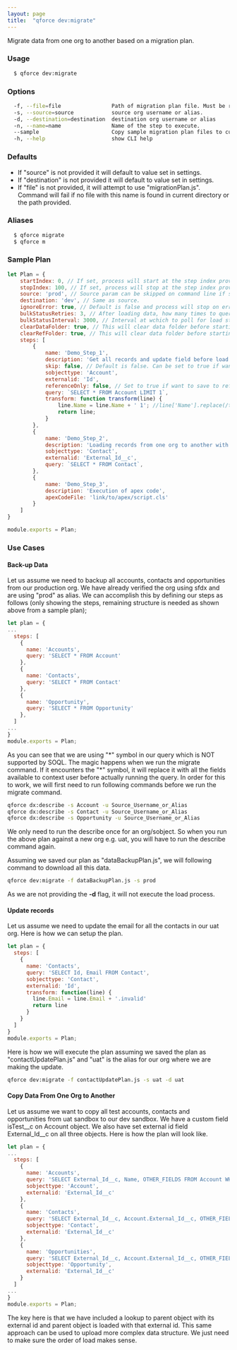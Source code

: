 ```yaml
---
layout: page
title:  "qforce dev:migrate"
---
```


Migrate data from one org to another based on a migration plan.

### Usage

```bash
  $ qforce dev:migrate
```

### Options

```bash
  -f, --file=file                Path of migration plan file. Must be relative to cwd and in unix format.
  -s, --source=source            source org username or alias.
  -d, --destination=destination  destination org username or alias
  -n, --name=name                Name of the step to execute.
  --sample                       Copy sample migration plan files to current directory.
  -h, --help                     show CLI help
```

### Defaults

- If "source" is not provided it will default to value set in settings.
- If "destination" is not provided it will default to value set in settings.
- If "file" is not provided, it will attempt to use "migrationPlan.js". Command will fail if no file with this name is found in current directory or the path provided.

### Aliases

```bash
  $ qforce migrate
  $ qforce m
```

### Sample Plan

```js
let Plan = {
    startIndex: 0, // If set, process will start at the step index provided.
    stopIndex: 100, // If set, process will stop at the step index provided.
    source: 'prod', // Source param can be skipped on command line if set here. If both provided, value from command line will be used.
    destination: 'dev', // Same as source.
    ignoreError: true, // Default is false and process will stop on error.
    bulkStatusRetries: 3, // After loading data, how many times to query for results before continuing further.
    bulkStatusInterval: 3000, // Interval at wchich to poll for load status.
    clearDataFolder: true, // This will clear data folder before starting migration process.
    clearRefFolder: true, // This will clear data folder before starting migration process.
    steps: [
        {
            name: 'Demo_Step_1',
            description: 'Get all records and update field before load.',
            skip: false, // Default is false. Can be set to true if want to skip on a step.
            sobjecttype: 'Account',
            externalid: 'Id',
            referenceOnly: false, // Set to true if want to save to reference folder instead of data
            query: `SELECT * FROM Account LIMIT 1`,
            transform: function transform(line) {
                line.Name = line.Name + ' 1'; //line['Name'].replace(/transformed/gi, '').trim();
                return line;
            }
        },
        {
            name: 'Demo_Step_2',
            description: 'Loading records from one org to another with external id.',
            sobjecttype: 'Contact',
            externalid: 'External_Id__c',
            query: `SELECT * FROM Contact`,
        },
        {
            name: 'Demo_Step_3',
            description: 'Execution of apex code',
            apexCodeFile: 'link/to/apex/script.cls'
        }
    ]
}

module.exports = Plan;
```

### Use Cases

#### Back-up Data

Let us assume we need to backup all accounts, contacts and opportunities from our production org. We have already verified the org using sfdx and are using "prod" as alias. We can accomplish this by defining our steps as follows (only showing the steps, remaining structure is needed as shown above from a sample plan);

```js
let plan = {
...
  steps: [
    {
      name: 'Accounts',
      query: 'SELECT * FROM Account'
    },
    {
      name: 'Contacts',
      query: 'SELECT * FROM Contact'
    },
    {
      name: 'Opportunity',
      query: 'SELECT * FROM Opportunity'
    },
  ]
...
}
module.exports = Plan;
```

As you can see that we are using "\*" symbol in our query which is NOT supported by SOQL. The magic happens when we run the migrate command. If it encounters the "\*" symbol, it will replace it with all the fields available to context user before actually running the query. In order for this to work, we will first need to run following commands before we run the migrate command.

```bash
qforce dx:describe -s Account -u Source_Username_or_Alias
qforce dx:describe -s Contact -u Source_Username_or_Alias
qforce dx:describe -s Opportunity -u Source_Username_or_Alias
```

We only need to run the describe once for an org/sobject. So when you  run the above plan against a new org e.g. uat, you will have to run the describe command again.

Assuming we saved our plan as "dataBackupPlan.js", we will following command to download all this data.

```bash
qforce dev:migrate -f dataBackupPlan.js -s prod
```

As we are not providing the **-d** flag, it will not execute the load process. 

#### Update records

Let us assume we need to update the email for all the contacts in our uat org. Here is how we can setup the plan.

```js
let plan = {
  steps: [
    {
      name: 'Contacts',
      query: 'SELECT Id, Email FROM Contact',
      sobjecttype: 'Contact',
      externalid: 'Id',
      transform: function(line) {
        line.Email = line.Email + '.invalid'
        return line
      }
    }
  ]
}
module.exports = Plan;
```

Here is how we will execute the plan assuming we saved the plan as "contactUpdatePlan.js" and "uat" is the alias for our org where we are making the update.

```bash
qforce dev:migrate -f contactUpdatePlan.js -s uat -d uat
```

#### Copy Data From One Org to Another

Let us assume we want to copy all test accounts, contacts and opportunities from uat sandbox to our dev sandbox. We have a custom field isTest__c on Account object. We also have set external id field External_Id__c on all three objects. Here is how the plan will look like.

```js
let plan = {
...
  steps: [
    {
      name: 'Accounts',
      query: 'SELECT External_Id__c, Name, OTHER_FIELDS FROM Account WHERE isTest__c = true',
      sobjecttype: 'Account',
      externalid: 'External_Id__c'
    },
    {
      name: 'Contacts',
      query: 'SELECT External_Id__c, Account.External_Id__c, OTHER_FIELDS FROM Contact WHERE Account.isTest__c = true',
      sobjecttype: 'Contact',
      externalid: 'External_Id__c'
    },
    {
      name: 'Opportunities',
      query: 'SELECT External_Id__c, Account.External_Id__c, OTHER_FIELDS FROM Contact WHERE Account.isTest__c = true',
      sobjecttype: 'Opportunity',
      externalid: 'External_Id__c'
    }
  ]
...
}
module.exports = Plan;
```

The key here is that we have included a lookup to parent object with its external id and parent object is loaded with that external id. This same approach can be used to upload more complex data structure. We just need to make sure the order of load makes sense.